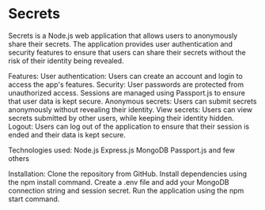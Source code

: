 # Secrets
Secrets is a Node.js web application that allows users to anonymously share their secrets. The application provides user authentication and security features to ensure that users can share their secrets without the risk of their identity being revealed.

Features:
User authentication: Users can create an account and login to access the app's features.
Security: User passwords are protected from unauthorized access. Sessions are managed using Passport.js to ensure that user data is kept secure.
Anonymous secrets: Users can submit secrets anonymously without revealing their identity.
View secrets: Users can view secrets submitted by other users, while keeping their identity hidden.
Logout: Users can log out of the application to ensure that their session is ended and their data is kept secure.

Technologies used:
Node.js
Express.js
MongoDB
Passport.js
and few others

Installation:
Clone the repository from GitHub.
Install dependencies using the npm install command.
Create a .env file and add your MongoDB connection string and session secret.
Run the application using the npm start command.
